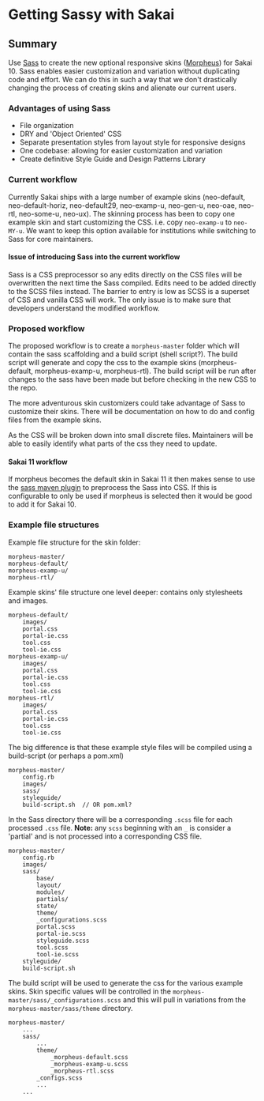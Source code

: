 # Getting Sassy with Sakai

## Summary 
Use [Sass](http://sass-lang.com "Semantically Awesome Style Sheets") to create the new optional responsive skins ([Morpheus](https://jira.sakaiproject.org/browse/SAK-25514 "Jira")) for Sakai 10. Sass enables easier customization and variation without duplicating code and effort. We can do this in such a way that we don't drastically changing the process of creating skins and alienate our current users. 
	
### Advantages of using Sass
* File organization
* DRY and 'Object Oriented' CSS
* Separate presentation styles from layout style for responsive designs
* One codebase: allowing for easier customization and variation
* Create definitive Style Guide and Design Patterns Library

### Current workflow
Currently Sakai ships with a large number of example skins (neo-default, neo-default-horiz, neo-default29, neo-examp-u, neo-gen-u, neo-oae, neo-rtl, neo-some-u, neo-ux). The skinning process has been to copy one example skin and start customizing the CSS. i.e. copy `neo-examp-u` to `neo-MY-u`. We want to keep this option available for institutions while switching to Sass for core maintainers.

#### Issue of introducing Sass into the current workflow
Sass is a CSS preprocessor so any edits directly on the CSS files will be overwritten the next time the Sass compiled. Edits need to be added directly to the SCSS files instead. The barrier to entry is low as SCSS is a superset of CSS and vanilla CSS will work. The only issue is to make sure that developers understand the modified workflow.  

### Proposed workflow
The proposed workflow is to create a `morpheus-master` folder which will contain the sass scaffolding and a build script (shell script?). The build script will generate and copy the css to the example skins (morpheus-default, morpheus-examp-u, morpheus-rtl). The build script will be run after changes to the sass have been made but before checking in the new CSS to the repo.

The more adventurous skin customizers could take advantage of Sass to customize their skins. There will be documentation on how to do and config files from the example skins. 

As the CSS will be broken down into small discrete files. Maintainers will be able to easily identify what parts of the css they need to update. 

#### Sakai 11 workflow
If morpheus becomes the default skin in Sakai 11 it then makes sense to use the [sass maven plugin](https://github.com/Jasig/sass-maven-plugin) to preprocess the Sass into CSS. If this is configurable to only be used if morpheus is selected then it would be good to add it for Sakai 10.   

### Example file structures
Example file structure for the skin folder:   

```
morpheus-master/  
morpheus-default/
morpheus-examp-u/  
morpheus-rtl/  
```

Example skins' file structure one level deeper: contains only stylesheets and images.

```   
morpheus-default/     
	images/         
	portal.css      
	portal-ie.css        
	tool.css     
	tool-ie.css   
morpheus-examp-u/     
	images/    
	portal.css   
	portal-ie.css     
	tool.css   
	tool-ie.css  
morpheus-rtl/   
	images/    
	portal.css   
	portal-ie.css     
	tool.css   
	tool-ie.css  
```   

The big difference is that these example style files will be compiled using a build-script (or perhaps a pom.xml) 
 
```   
morpheus-master/
	config.rb         
	images/
	sass/
	styleguide/
	build-script.sh  // OR pom.xml?      
```   

In the Sass directory there will be a corresponding `.scss` file for each processed `.css` file. __Note:__ any `scss` beginning with an `_` is consider a 'partial' and is not processed into a corresponding CSS file. 

```   
morpheus-master/
	config.rb            
	images/
	sass/
		base/
		layout/
		modules/
		partials/
		state/
		theme/
		_configurations.scss
		portal.scss
		portal-ie.scss
		styleguide.scss
		tool.scss
		tool-ie.scss
	styleguide/
	build-script.sh       
```

The build script will be used to generate the css for the various example skins. Skin specific values will be controlled in the `morpheus-master/sass/_configurations.scss` and this will pull in variations from the `morpheus-master/sass/theme` directory.

```   
morpheus-master/
	...
	sass/
		...
		theme/
			_morpheus-default.scss
			_morpheus-examp-u.scss  
			_morpheus-rtl.scss	
		_configs.scss
		...  
	...       
```


  

